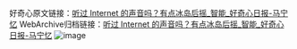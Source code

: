 好奇心原文链接：[听过 Internet 的声音吗？有点冰岛后摇_智能_好奇心日报-马宁忆](https://www.qdaily.com/articles/237.html)
WebArchive归档链接：[听过 Internet 的声音吗？有点冰岛后摇_智能_好奇心日报-马宁忆](http://web.archive.org/web/20190623145204/https://www.qdaily.com/articles/237.html)
![image](http://ww3.sinaimg.cn/large/007d5XDply1g3v3xpaueyj30u02tg7wh)